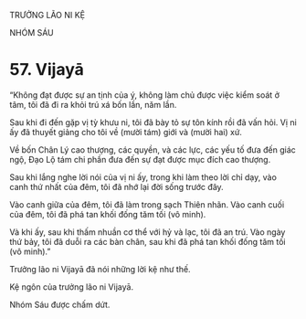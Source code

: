 TRƯỞNG LÃO NI KỆ

NHÓM SÁU

# 57. Vijayā

“Không đạt được sự an tịnh của ý, không làm chủ được việc kiểm soát ở tâm, tôi đã đi ra khỏi trú xá bốn lần, năm lần.

Sau khi đi đến gặp vị tỳ khưu ni, tôi đã bày tỏ sự tôn kính rồi đã vấn hỏi. Vị ni ấy đã thuyết giảng cho tôi về (mười tám) giới và (mười hai) xứ.

Về bốn Chân Lý cao thượng, các quyền, và các lực, các yếu tố đưa đến giác ngộ, Đạo Lộ tám chi phần đưa đến sự đạt được mục đích cao thượng.

Sau khi lắng nghe lời nói của vị ni ấy, trong khi làm theo lời chỉ dạy, vào canh thứ nhất của đêm, tôi đã nhớ lại đời sống trước đây.

Vào canh giữa của đêm, tôi đã làm trong sạch Thiên nhãn. Vào canh cuối của đêm, tôi đã phá tan khối đống tăm tối (vô minh).

Và khi ấy, sau khi thấm nhuần cơ thể với hỷ và lạc, tôi đã an trú. Vào ngày thứ bảy, tôi đã duỗi ra các bàn chân, sau khi đã phá tan khối đống tăm tối (vô minh).”

Trưởng lão ni Vijayā đã nói những lời kệ như thế.

Kệ ngôn của trưởng lão ni Vijayā.

Nhóm Sáu được chấm dứt.
